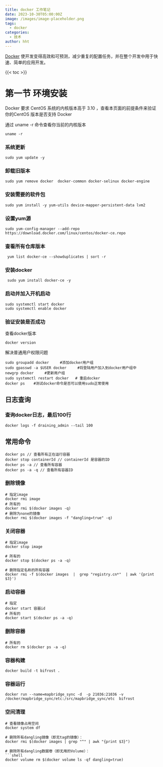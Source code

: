 ```yaml
---
title: docker 工作笔记
date: 2023-10-30T05:00:00Z
image: /images/image-placeholder.png
tags:
  - docker
categories:
  - 技术
author: hht
---
```



[Docker](https://www.docker.com/) 使开发变得高效和可预测，减少重复的配置任务，并在整个开发中用于快速、简单的应用开发。


<!--more-->

{{< toc >}}
# 第一节 环境安装


Docker 要求 CentOS 系统的内核版本高于 3.10 ，查看本页面的前提条件来验证你的CentOS 版本是否支持 Docker

通过 uname -r 命令查看你当前的内核版本


```shell
uname -r
```

### 系统更新



```shell
sudo yum update -y
```

### 卸载旧版本


```shell
sudo yum remove docker  docker-common docker-selinux docker-engine
```

### 安装需要的软件包



```shell
sudo yum install -y yum-utils device-mapper-persistent-data lvm2
```

### 设置yum源



```shell
sudo yum-config-manager --add-repo https://download.docker.com/linux/centos/docker-ce.repo
```

### 查看所有仓库版本



```shell
 yum list docker-ce --showduplicates | sort -r
```

### 安装docker



```shell
 sudo yum install docker-ce -y 
```

### 启动并加入开机启动



```shell
sudo systemctl start docker 
sudo systemctl enable docker
```

### 验证安装是否成功

查看docker版本


```shell
docker version
```


解决普通用户权限问题


```shell
sudo groupadd docker     #添加docker用户组
sudo gpasswd -a $USER docker     #将登陆用户加入到docker用户组中
newgrp docker     #更新用户组
sudo systemctl restart docker   # 重启docker
docker ps    #测试docker命令是否可以使用sudo正常使用
```

## 日志查询

### 查询docker日志，最后100行



```shell
docker logs -f draining_admin --tail 100
```

## 常用命令



```shell
docker ps // 查看所有正在运行容器 
docker stop containerId // containerId 是容器的ID 
docker ps -a // 查看所有容器 
docker ps -a -q // 查看所有容器ID
```

### 删除镜像



```shell
# 指定image
docker rmi image
# 所有的
docker rmi $(docker images -q) 
# 删除为none的镜像
docker rmi $(docker images -f "dangling=true" -q)
```

### 关闭容器



```shell
# 指定image
docker stop image

# 所有的
docker stop $(docker ps -a -q)

# 删除指定名称的所有容器
docker rmi -f $(docker images  |  grep "registry.cn*"  | awk '{print $3}')
```

### 启动容器



```shell
# 指定
docker start 容器id
# 所有的
docker start $(docker ps -a -q)
```

### 删除容器



```shell
# 所有的
docker rm $(docker ps -a -q)
```

### 容器构建



```shell
docker build -t bifrost .
```

### 容器运行



```shell
docker run --name=mapbridge_sync -d  -p 21036:21036 -v /docker/mapbridge_sync/etc:/src/mapbridge_sync/etc  bifrost
```

### 空间清理


````shell
# 查看镜像占用空间
docker system df

# 删除所有dangling镜像（即无tag的镜像）：
docker rmi $(docker images | grep "^" | awk "{print $3}")

# 删除所有dangling数据卷（即无用的Volume）：
```shell
docker volume rm $(docker volume ls -qf dangling=true)
````